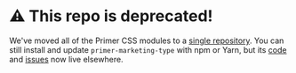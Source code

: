 # :warning: This repo is deprecated!
We've moved all of the Primer CSS modules to a [single repository][repo]. You can still install and update `primer-marketing-type` with npm or Yarn, but its [code] and [issues] now live elsewhere.

[repo]: https://github.com/primer/primer-css
[issues]: https://github.com/primer/primer-css/issues
[code]: https://github.com/primer/primer-css/tree/master/packages/primer-marketing-type